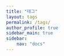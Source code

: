 ```yaml
---
title: "태그"
layout: tags
permalink: /tags/
author_profile: true
sidebar_main: true
sidebar: 
    nav: "docs"
---
```

